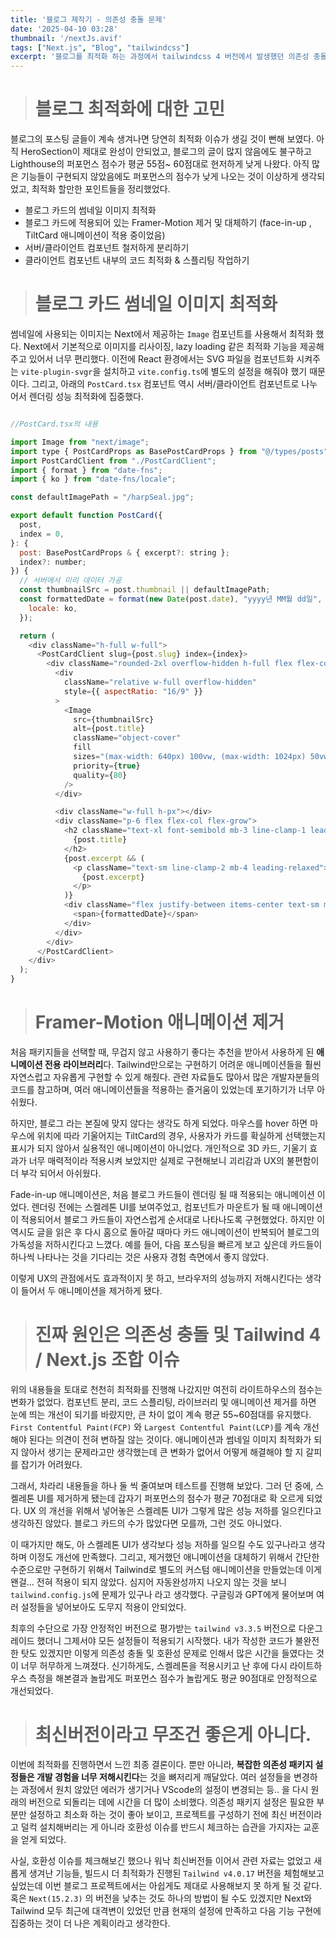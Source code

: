 ```yaml
---
title: '블로그 제작기 - 의존성 충돌 문제'
date: '2025-04-10 03:28'
thumbnail: '/nextJs.avif'
tags: ["Next.js", "Blog", "tailwindcss"]
excerpt: '블로그를 최적화 하는 과정에서 tailwindcss 4 버전에서 발생했던 의존성 충돌 문제를 작성했습니다'
---
```


> # 블로그 최적화에 대한 고민

블로그의 포스팅 글들이 계속 생겨나면 당연히 최적화 이슈가 생길 것이 뻔해 보였다. 아직 HeroSection이 제대로 완성이 안되었고, 블로그의 글이 많지 않음에도 불구하고 Lighthouse의 퍼포먼스 점수가 평균 55점~ 60점대로 현저하게 낮게 나왔다. 아직 많은 기능들이 구현되지 않았음에도 퍼포먼스의 점수가 낮게 나오는 것이 이상하게 생각되었고, 최적화 할만한 포인트들을 정리했었다.

- 블로그 카드의 썸네일 이미지 최적화
- 블로그 카드에 적용되어 있는 Framer-Motion 제거 및 대체하기 (face-in-up , TiltCard 애니메이션이 적용 중이었음)
- 서버/클라이언트 컴포넌트 철저하게 분리하기
- 클라이언트 컴포넌트 내부의 코드 최적화 & 스플리팅 작업하기

> # 블로그 카드 썸네일 이미지 최적화

썸네일에 사용되는 이미지는 Next에서 제공하는 `Image` 컴포넌트를 사용해서 최적화 했다. Next에서 기본적으로 이미지를 리사이징, lazy loading 같은 최적화 기능을 제공해주고 있어서 너무 편리했다. 이전에 React 환경에서는 SVG 파일을 컴포넌트화 시켜주는 `vite-plugin-svgr`을 설치하고 `vite.config.ts`에 별도의 설정을 해줘야 했기 때문이다. 그리고, 아래의 `PostCard.tsx` 컴포넌트 역시 서버/클라이언트 컴포넌트로 나누어서 렌더링 성능 최적화에 집중했다.

```javascript

//PostCard.tsx의 내용

import Image from "next/image";
import type { PostCardProps as BasePostCardProps } from "@/types/posts";
import PostCardClient from "./PostCardClient";
import { format } from "date-fns";
import { ko } from "date-fns/locale";

const defaultImagePath = "/harpSeal.jpg";

export default function PostCard({
  post,
  index = 0,
}: {
  post: BasePostCardProps & { excerpt?: string };
  index?: number;
}) {
  // 서버에서 미리 데이터 가공
  const thumbnailSrc = post.thumbnail || defaultImagePath;
  const formattedDate = format(new Date(post.date), "yyyy년 MM월 dd일", {
    locale: ko,
  });

  return (
    <div className="h-full w-full">
      <PostCardClient slug={post.slug} index={index}>
        <div className="rounded-2xl overflow-hidden h-full flex flex-col">
          <div
            className="relative w-full overflow-hidden"
            style={{ aspectRatio: "16/9" }}
          >
            <Image
              src={thumbnailSrc}
              alt={post.title}
              className="object-cover"
              fill
              sizes="(max-width: 640px) 100vw, (max-width: 1024px) 50vw, 33vw"
              priority={true}
              quality={80}
            />
          </div>

          <div className="w-full h-px"></div>
          <div className="p-6 flex flex-col flex-grow">
            <h2 className="text-xl font-semibold mb-3 line-clamp-1 leading-relaxed">
              {post.title}
            </h2>
            {post.excerpt && (
              <p className="text-sm line-clamp-2 mb-4 leading-relaxed">
                {post.excerpt}
              </p>
            )}
            <div className="flex justify-between items-center text-sm mt-auto pt-2">
              <span>{formattedDate}</span>
            </div>
          </div>
        </div>
      </PostCardClient>
    </div>
  );
}
```

> # Framer-Motion 애니메이션 제거

처음 패키지들을 선택할 때, 무겁지 않고 사용하기 좋다는 추천을 받아서 사용하게 된 **애니메이션 전용 라이브러리**다. Tailwind만으로는 구현하기 어려운 애니메이션들을 훨씬 자연스럽고 자유롭게 구현할 수 있게 해줬다. 관련 자료들도 많아서 많은 개발자분들의 코드를 참고하며, 여러 애니메이션들을 적용하는 즐거움이 있었는데 포기하기가 너무 아쉬웠다.

하지만, 블로그 라는 본질에 맞지 않다는 생각도 하게 되었다. 마우스를 hover 하면 마우스에 위치에 따라 기울어지는 TiltCard의 경우, 사용자가 카드를 확실하게 선택했는지 표시가 되지 않아서 실용적인 애니메이션이 아니었다. 개인적으로 3D 카드, 기울기 효과가 너무 매력적이라 적용시켜 보았지만 실제로 구현해보니 괴리감과 UX의 불편함이 더 부각 되어서 아쉬웠다.

Fade-in-up 애니메이션은, 처음 블로그 카드들이 렌더링 될 때 적용되는 애니메이션 이었다. 렌더링 전에는 스켈레톤 UI를 보여주었고, 컴포넌트가 마운트가 될 때 애니메이션이 적용되어서 블로그 카드들이 자연스럽게 순서대로 나타나도록 구현했었다. 하지만 이 역시도 글을 읽은 후 다시 홈으로 돌아갈 때마다 카드 애니메이션이 반복되어 블로그의 가독성을 저하시킨다고 느꼈다. 예를 들어, 다음 포스팅을 빠르게 보고 싶은데 카드들이 하나씩 나타나는 것을 기다리는 것은 사용자 경험 측면에서 좋지 않았다.

이렇게 UX의 관점에서도 효과적이지 못 하고, 브라우저의 성능까지 저해시킨다는 생각이 들어서 두 애니메이션을 제거하게 됐다.

> # 진짜 원인은 의존성 충돌 및 Tailwind 4 / Next.js 조합 이슈

위의 내용들을 토대로 천천히 최적화를 진행해 나갔지만 여전히 라이트하우스의 점수는 변화가 없었다. 컴포넌트 분리, 코드 스플리팅, 라이브러리 및 애니메이션 제거를 하면 눈에 띄는 개선이 되기를 바랐지만, 큰 차이 없이 계속 평균 55~60점대를 유지했다. `First Contentful Paint(FCP)` 와 `Largest Contentful Paint(LCP)`를 계속 개선해야 된다는 의견이 전혀 변하질 않는 것이다. 애니메이션과 썸네일 이미지 최적화가 되지 않아서 생기는 문제라고만 생각했는데 큰 변화가 없어서 어떻게 해결해야 할 지 갈피를 잡기가 어려웠다.

그래서, 차라리 내용들을 하나 둘 씩 줄여보며 테스트를 진행해 보았다. 그러 던 중에, 스켈레톤 UI를 제거하게 됐는데 갑자기 퍼포먼스의 점수가 평균 70점대로 확 오르게 되었다. UX 의 개선을 위해서 넣어놓은 스켈레톤 UI가 그렇게 많은 성능 저하를 일으킨다고 생각하진 않았다. 블로그 카드의 수가 많았다면 모를까, 그런 것도 아니었다.

이 때가지만 해도, 아 스켈레톤 UI가 생각보다 성능 저하를 일으킬 수도 있구나라고 생각하며 이정도 개선에 만족했다. 그리고, 제거했던 애니메이션을 대체하기 위해서 간단한 수준으로만 구현하기 위해서 Tailwind로 별도의 커스텀 애니메이션을 만들었는데 이게 왠걸... 전혀 적용이 되지 않았다. 심지어 자동완성까지 나오지 않는 것을 보니 `tailwind.config.js`에 문제가 있구나 라고 생각했다. 구글링과 GPT에게 물어보며 여러 설정들을 넣어보아도 도무지 적용이 안되었다.

최후의 수단으로 가장 안정적인 버전으로 평가받는 `tailwind v3.3.5` 버전으로 다운그레이드 했더니 그제서야 모든 설정들이 적용되기 시작했다. 내가 작성한 코드가 불완전한 탓도 있겠지만 이렇게 의존성 충돌 및 호환성 문제로 인해서 많은 시간을 들였다는 것이 너무 허무하게 느껴졌다. 신기하게도, 스켈레톤을 적용시키고 난 후에 다시 라이트하우스 측정을 해본결과 놀랍게도 퍼포먼스 점수가 놀랍게도 평균 90점대로 안정적으로 개선되었다.

> # 최신버전이라고 무조건 좋은게 아니다.

이번에 최적화를 진행하면서 느낀 최종 결론이다. 뿐만 아니라, **복잡한 의존성 패키지 설정들은 개발 경험을 너무 저해시킨다**는 것을 뼈저리게 깨달았다. 여러 설정들을 변경하는 과정에서 원치 않았던 에러가 생기거나 VScode의 설정이 변경되는 등.. 을 다시 원래의 버전으로 되돌리는 데에 시간을 더 많이 소비했다. 의존성 패키지 설정은 필요한 부분만 설정하고 최소화 하는 것이 좋아 보이고, 프로젝트를 구성하기 전에 최신 버전이라고 덜컥 설치해버리는 게 아니라 호환성 이슈를 반드시 체크하는 습관을 가지자는 교훈을 얻게 되었다.

사실, 호환성 이슈를 체크해보긴 했으나 워낙 최신버전들 이어서 관련 자료는 없었고 새롭게 생겨난 기능들, 빌드시 더 최적화가 진행된 `Tailwind v4.0.17` 버전을 체험해보고 싶었는데 이번 블로그 프로젝트에서는 아쉽게도 제대로 사용해보지 못 하게 될 것 같다. 혹은 `Next(15.2.3)` 의 버전을 낮추는 것도 하나의 방법이 될 수도 있겠지만 Next와 Tailwind 모두 최근에 대격변이 있었던 만큼 현재의 설정에 만족하고 다음 기능 구현에 집중하는 것이 더 나은 계획이라고 생각한다. 